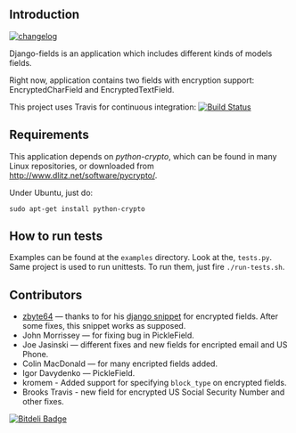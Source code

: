 Introduction
------------

[![changelog](http://allmychanges.com/p/python/django-fields/badge/)](http://allmychanges.com/p/python/django-fields/?utm_source=badge)

Django-fields is an application which includes different kinds of models fields.

Right now, application contains two fields with encryption support:
EncryptedCharField and EncryptedTextField.

This project uses Travis for continuous integration: [![Build Status](https://secure.travis-ci.org/svetlyak40wt/django-fields.png)](http://travis-ci.org/svetlyak40wt/django-fields)


Requirements
-----------

This application depends on *python-crypto*, which can be found in many Linux
repositories, or downloaded from http://www.dlitz.net/software/pycrypto/.

Under Ubuntu, just do:

    sudo apt-get install python-crypto

How to run tests
----------------

Examples can be found at the `examples` directory. Look at the, `tests.py`.
Same project is used to run unittests. To run them, just fire `./run-tests.sh`.

Contributors
------------

* [zbyte64](http://www.djangosnippets.org/users/zbyte64/) — thanks to for 
  his [django snippet](http://www.djangosnippets.org/snippets/1095/) for encrypted
  fields. After some fixes, this snippet works as supposed.
* John Morrissey — for fixing bug in PickleField.
* Joe Jasinski — different fixes and new fields for encripted email and US Phone.
* Colin MacDonald — for many encripted fields added.
* Igor Davydenko — PickleField.
* kromem - Added support for specifying `block_type` on encrypted fields.
* Brooks Travis - new field for encrypted US Social Security Number and other fixes.


[![Bitdeli Badge](https://d2weczhvl823v0.cloudfront.net/svetlyak40wt/django-fields/trend.png)](https://bitdeli.com/free "Bitdeli Badge")

